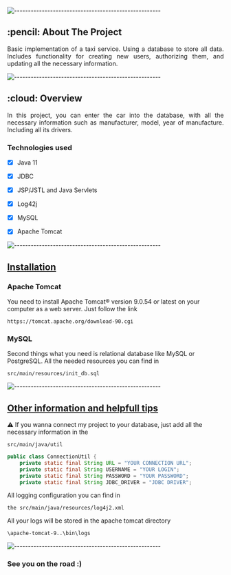![-----------------------------------------------------](https://raw.githubusercontent.com/andreasbm/readme/master/assets/lines/rainbow.png)

<!-- ABOUT THE PROJECT -->
<h2 id="about-the-project"> :pencil: About The Project</h2>

<p align="justify"> 
  Basic implementation of a taxi service. Using a database to store all data.
Includes functionality for creating new users, authorizing them, and updating all the necessary information.
</p>

![-----------------------------------------------------](https://raw.githubusercontent.com/andreasbm/readme/master/assets/lines/rainbow.png)

<!-- OVERVIEW -->
<h2 id="overview"> :cloud: Overview</h2>

<p align="justify"> 
  In this project, you can enter the car into the database, with all the necessary information such as manufacturer, model, year of manufacture. Including all its drivers.
</p>

### **Technologies used**

- [x] Java 11
- [x] JDBC
- [x] JSP/JSTL and Java Servlets
- [x] Log42j
- [x] MySQL
- [x] Apache Tomcat


![-----------------------------------------------------](https://raw.githubusercontent.com/andreasbm/readme/master/assets/lines/rainbow.png)

## [Installation](#installation)

### **Apache Tomcat**

You need to install Apache Tomcat® version 9.0.54 or latest on your computer as a web server.
Just follow the link

```
https://tomcat.apache.org/download-90.cgi
```

### **MySQL**

Second things what you need is relational database like MySQL or PostgreSQL.
All the needed resources you can find in

```
src/main/resources/init_db.sql
```
![-----------------------------------------------------](https://raw.githubusercontent.com/andreasbm/readme/master/assets/lines/rainbow.png)

## [Other information and helpfull tips](#otherinformationandhelpfulltips)

⚠️ If you wanna connect my project to your database, just add all the necessary information in the

```
src/main/java/util
```

```java
public class ConnectionUtil {
    private static final String URL = "YOUR CONNECTION URL";
    private static final String USERNAME = "YOUR LOGIN";
    private static final String PASSWORD = "YOUR PASSWORD";
    private static final String JDBC_DRIVER = "JDBC DRIVER";
```

All logging configuration you can find in

```
the src/main/java/resources/log4j2.xml
```
All your logs will be stored in the apache tomcat directory

```
\apache-tomcat-9..\bin\logs
```

![-----------------------------------------------------](https://raw.githubusercontent.com/andreasbm/readme/master/assets/lines/rainbow.png)

### **See you on the road :)**
